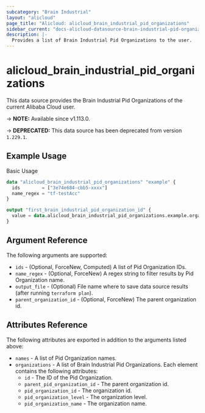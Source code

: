 ```yaml
---
subcategory: "Brain Industrial"
layout: "alicloud"
page_title: "Alicloud: alicloud_brain_industrial_pid_organizations"
sidebar_current: "docs-alicloud-datasource-brain-industrial-pid-organizations"
description: |-
  Provides a list of Brain Industrial Pid Organizations to the user.
---
```


# alicloud\_brain\_industrial\_pid\_organizations

This data source provides the Brain Industrial Pid Organizations of the current Alibaba Cloud user.

-> **NOTE:** Available since v1.113.0.

-> **DEPRECATED:**  This data source has been deprecated from version `1.229.1`.

## Example Usage

Basic Usage

```terraform
data "alicloud_brain_industrial_pid_organizations" "example" {
  ids        = ["3e74e684-cbb5-xxxx"]
  name_regex = "tf-testAcc"
}

output "first_brain_industrial_pid_organization_id" {
  value = data.alicloud_brain_industrial_pid_organizations.example.organizations.0.id
}
```

## Argument Reference

The following arguments are supported:

* `ids` - (Optional, ForceNew, Computed)  A list of Pid Organization IDs.
* `name_regex` - (Optional, ForceNew) A regex string to filter results by Pid Organization name.
* `output_file` - (Optional) File name where to save data source results (after running `terraform plan`).
* `parent_organization_id` - (Optional, ForceNew) The parent organization id.

## Attributes Reference

The following attributes are exported in addition to the arguments listed above:

* `names` - A list of Pid Organization names.
* `organizations` - A list of Brain Industrial Pid Organizations. Each element contains the following attributes:
	* `id` - The ID of the Pid Organization.
	* `parent_pid_organization_id` - The parent organization id.
	* `pid_organization_id` - The organization id.
	* `pid_organization_level` - The organization level.
	* `pid_organization_name` - The organization name.
